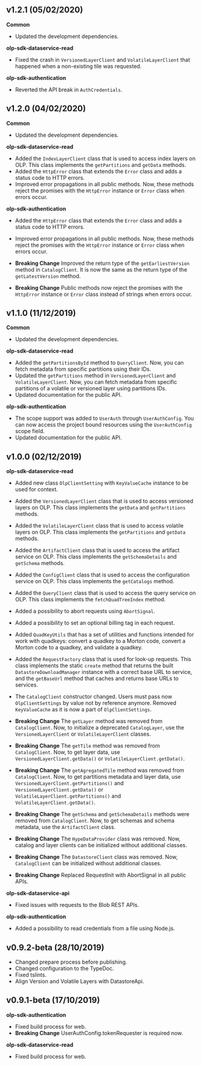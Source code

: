 ## v1.2.1 (05/02/2020)

**Common**

* Updated the development dependencies.

**olp-sdk-dataservice-read**

* Fixed the crash in `VersionedLayerClient` and `VolatileLayerClient` that happened when a non-existing tile was requested.

**olp-sdk-authentication**

* Reverted the API break in `AuthCredentials`.


## v1.2.0 (04/02/2020)

**Common**

* Updated the development dependencies.

**olp-sdk-dataservice-read**

* Added the `IndexLayerClient` class that is used to access index layers on OLP. This class implements the `getPartitions` and `getData` methods.
* Added the `HttpError` class that extends the `Error` class and adds a status code to HTTP errors.
* Improved error propagations in all public methods. Now, these methods reject the promises with the `HttpError` instance or `Error` class when errors occur.

**olp-sdk-authentication**

* Added the `HttpError` class that extends the `Error` class and adds a status code to HTTP errors.
* Improved error propagations in all public methods. Now, these methods reject the promises with the `HttpError` instance or `Error` class when errors occur.

* **Breaking Change** Improved the return type of the `getEarliestVersion` method in `CatalogClient`. It is now the same as the return type of the `getLatestVersion` method.
* **Breaking Change** Public methods now reject the promises with the `HttpError` instance or `Error` class instead of strings when errors occur.


## v1.1.0 (11/12/2019)

**Common**

* Updated the development dependencies.

**olp-sdk-dataservice-read**

* Added the `getPartitionsById` method to `QueryClient`. Now, you can fetch metadata from specific partitions using their IDs.
* Updated the `getPartitions` method in `VersionedLayerClient` and `VolatileLayerClient`. Now, you can fetch metadata from specific partitions of a volatile or versioned layer using partitions IDs.
* Updated documentation for the public API.

**olp-sdk-authentication**

* The scope support was added to `UserAuth` through `UserAuthConfig`. You can now access the project bound resources using the `UserAuthConfig` scope field.
* Updated documentation for the public API.


## v1.0.0 (02/12/2019)

**olp-sdk-dataservice-read**

* Added new class `OlpClientSetting` with `KeyValueCache` instance to be used for context.
* Added the `VersionedLayerClient` class that is used to access versioned layers on OLP. This class implements the `getData` and `getPartitions` methods.
* Added the `VolatileLayerClient` class that is used to access volatile layers on OLP. This class implements the `getPartitions` and `getData` methods.
* Added the `ArtifactClient` class that is used to access the artifact service on OLP. This class implements the `getSchemaDetails` and `getSchema` methods.
* Added the `ConfigClient` class that is used to access the configuration service on OLP. This class implements the `getCatalogs` method.
* Added the `QueryClient` class that is used to access the query service on OLP. This class implements the `fetchQuadTreeIndex` method.
* Added a possibility to abort requests using `AbortSignal`.
* Added a possibility to set an optional billing tag in each request.
* Added `QuadKeyUtils` that has a set of utilities and functions intended for work with quadkeys: convert a quadkey to a Morton code, convert a Morton code to a quadkey, and validate a quadkey.
* Added the `RequestFactory` class that is used for look-up requests. This class implements the static `create` method that returns the built `DatastoreDownloadManager` instance with a correct base URL to service, and the `getBaseUrl` method that caches and returns base URLs to services.
* The `CatalogClient` constructor changed. Users must pass now `OlpClientSettings` by value not by reference anymore. Removed `KeyValueCache` as it is now a part of `OlpClientSettings`.

* **Breaking Change** The `getLayer` method was removed from `CatalogClient`. Now, to initialize a deprecated `CatalogLayer`, use the `VersionedLayerClient` or `VolatileLayerClient` classes.
* **Breaking Change** The `getTile` method was removed from `CatalogClient`. Now, to get layer data, use `VersionedLayerClient.getData()` or `VolatileLayerClient.getData()`.
* **Breaking Change** The `getAgregatedTile` method was removed from `CatalogClient`. Now, to get partitions metadata and layer data, use `VersionedLayerClient.getPartitions()` and `VersionedLayerClient.getData()` or `VolatileLayerClient.getPartitions()` and `VolatileLayerClient.getData()`.
* **Breaking Change** The `getSchema` and `getSchemaDetails` methods were removed from `CatalogClient`. Now, to get schemas and schema metadata, use the `ArtifactClient` class.
* **Breaking Change** The `HypeDataProvider` class was removed. Now, catalog and layer clients can be initialized without additional classes.
* **Breaking Change** The `DatastoreClient` class was removed. Now, `CatalogClient` can be initialized without additional classes.
* **Breaking Change** Replaced RequestInit with AbortSignal in all public APIs.

**olp-sdk-dataservice-api**

* Fixed issues with requests to the Blob REST APIs.

**olp-sdk-authentication**

* Added a possibility to read credentials from a file using Node.js.


## v0.9.2-beta (28/10/2019)

* Changed prepare process before publishing.
* Changed configuration to the TypeDoc.
* Fixed tslints.
* Align Version and Volatile Layers with DatastoreApi.

## v0.9.1-beta (17/10/2019)

**olp-sdk-authentication**

* Fixed build process for web.
* **Breaking Change** UserAuthConfig.tokenRequester is required now.

**olp-sdk-dataservice-read**

* Fixed build process for web.
